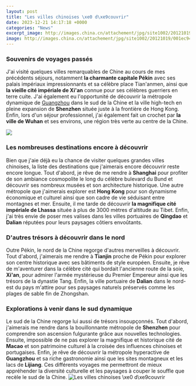 ```yaml
---
layout: post
title: "Les villes chinoises \xe0 d\xe9couvrir"
date: 2023-12-21 14:17:18 +0000
categories: "News"
excerpt_image: http://images.china.cn/attachement/jpg/site1002/20121019/001ec94a271511eb432d3f.jpg
image: http://images.china.cn/attachement/jpg/site1002/20121019/001ec94a271511eb432d3f.jpg
---
```


### Souvenirs de voyages passés  
J'ai visité quelques villes remarquables de Chine au cours de mes précédents séjours, notamment **la charmante capitale Pékin** avec ses palais impériaux impressionnants et sa célèbre place Tian'anmen, ainsi que **la vieille cité impériale de Xi'an** connue pour ses célèbres guerriers en terre cuite. J'ai également eu l'opportunité de découvrir la métropole dynamique de [Guangzhou](https://pagetimes.github.io/2024-01-10-ub7ec-uc2dc-uc544-uc5d0-uc11c-6-uac1c-uc6d4-uac04-uadfc-ubb34-uc640-uc5ec-ud589-ud558-uae30/) dans le sud de la Chine et la ville high-tech en pleine expansion de **Shenzhen** située juste à la frontière de Hong Kong. Enfin, lors d'un séjour professionnel, j'ai également fait un crochet par **la ville de Wuhan** et ses environs, une région très verte au centre de la Chine. 

![](http://images.china.cn/site1002/2019-09/05/c89e7949-209d-47c5-9a46-fd6640867ab5_watermark.jpg)
### Les nombreuses destinations encore à découvrir
Bien que j'aie déjà eu la chance de visiter quelques grandes villes chinoises, la liste des destinations que j'aimerais encore découvrir reste encore longue. Tout d'abord, je rêve de me rendre à **Shanghai** pour profiter de son ambiance cosmopolite le long du célèbre bulevard du Bund et découvrir ses nombreux musées et son architecture historique. Une autre métropole que j'aimerais explorer est **Hong Kong** pour son dynamisme économique et culturel ainsi que son cadre de vie séduisant entre montagnes et mer. Ensuite, il me tarde de découvrir **la magnifique cité impériale de Lhassa** située à plus de 3000 mètres d'altitude au Tibet. Enfin, j'ai très envie de poser mes valises dans les villes portuaires de **Qingdao** et **Dalian** réputées pour leurs paysages côtiers envoûtants.
### D'autres trésors à découvrir dans le nord 
Outre Pékin, le nord de la Chine regorge d'autres merveilles à découvrir. Tout d'abord, j'aimerais me rendre à **Tianjin** proche de Pékin pour explorer son centre historique avec ses bâtiments de style européen. Ensuite, je rêve de m'aventurer dans la célèbre cité qui bordait l'ancienne route de la soie, **Xi'an**, pour admirer l'armée mystérieuse du Premier Empereur ainsi que les trésors de la dynastie Tang. Enfin, la ville portuaire de **Dalian** dans le nord-est du pays m'attire pour ses paysages naturels préservés comme les plages de sable fin de Zhongshan. 
### Explorations à venir dans le sud dynamique
Le sud de la Chine regorge lui aussi de trésors insoupçonnés. Tout d'abord, j'aimerais me rendre dans la bouillonnante métropole de **Shenzhen** pour comprendre son ascension fulgurante grâce aux nouvelles technologies. Ensuite, impossible de ne pas explorer la magnifique et historique cité de **Macao** et son patrimoine culturel à la croisée des influences chinoises et portugaises. Enfin, je rêve de découvrir la métropole hyperactive de **Guangzhou** et sa riche gastronomie ainsi que les sites montagneux et les lacs de **Lijiang**. Ces différents voyages me permettront de mieux appréhender la diversité culturelle et les paysages à couper le souffle que recèle le sud de la Chine.
![Les villes chinoises \xe0 d\xe9couvrir](http://images.china.cn/attachement/jpg/site1002/20121019/001ec94a271511eb432d3f.jpg)